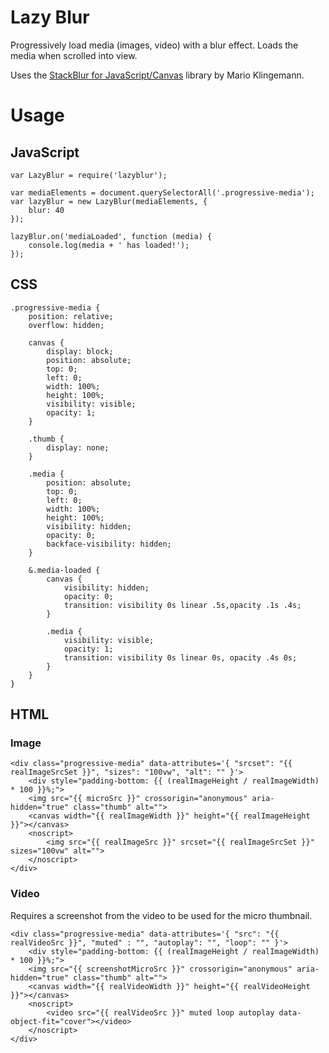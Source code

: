 # Lazy Blur
Progressively load media (images, video) with a blur effect. Loads the media when scrolled into view.

Uses the [StackBlur for JavaScript/Canvas](http://www.quasimondo.com/StackBlurForCanvas/StackBlurDemo.html) library by Mario Klingemann.

# Usage

## JavaScript
```
var LazyBlur = require('lazyblur');

var mediaElements = document.querySelectorAll('.progressive-media');
var lazyBlur = new LazyBlur(mediaElements, {
    blur: 40
});

lazyBlur.on('mediaLoaded', function (media) {
    console.log(media + ' has loaded!');
});
```

## CSS
```
.progressive-media {
    position: relative;
    overflow: hidden;

    canvas {
        display: block;
        position: absolute;
        top: 0;
        left: 0;
        width: 100%;
        height: 100%;
        visibility: visible;
        opacity: 1;
    }

    .thumb {
        display: none;
    }

    .media {
        position: absolute;
        top: 0;
        left: 0;
        width: 100%;
        height: 100%;
        visibility: hidden;
        opacity: 0;
        backface-visibility: hidden;
    }

    &.media-loaded {
        canvas {
            visibility: hidden;
            opacity: 0;
            transition: visibility 0s linear .5s,opacity .1s .4s;
        }

        .media {
            visibility: visible;
            opacity: 1;
            transition: visibility 0s linear 0s, opacity .4s 0s;
        }
    }
}
```

## HTML

### Image
```
<div class="progressive-media" data-attributes='{ "srcset": "{{ realImageSrcSet }}", "sizes": "100vw", "alt": "" }'>
    <div style="padding-bottom: {{ (realImageHeight / realImageWidth) * 100 }}%;">
    <img src="{{ microSrc }}" crossorigin="anonymous" aria-hidden="true" class="thumb" alt="">
    <canvas width="{{ realImageWidth }}" height="{{ realImageHeight }}"></canvas>
    <noscript>
        <img src="{{ realImageSrc }}" srcset="{{ realImageSrcSet }}" sizes="100vw" alt="">
    </noscript>
</div>
```

### Video
Requires a screenshot from the video to be used for the micro thumbnail.
```
<div class="progressive-media" data-attributes='{ "src": "{{ realVideoSrc }}", "muted" : "", "autoplay": "", "loop": "" }'>
    <div style="padding-bottom: {{ (realImageHeight / realImageWidth) * 100 }}%;">
    <img src="{{ screenshotMicroSrc }}" crossorigin="anonymous" aria-hidden="true" class="thumb" alt="">
    <canvas width="{{ realVideoWidth }}" height="{{ realVideoHeight }}"></canvas>
    <noscript>
        <video src="{{ realVideoSrc }}" muted loop autoplay data-object-fit="cover"></video>
    </noscript>
</div>
```
